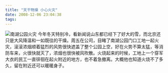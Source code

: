 ```yaml
---
title: "天干物燥 小心火灾"
date: 2008-12-06 23:04:38
tags:
---
```


![南湖公园火灾](../../../images/2008/12/dscn0073.jpg) 今年冬天特别冷，看新闻说山东都已经下了好大的雪，而北京还只是大风降温和一如既往的干燥。周五在公司，目睹了南湖公园门口工地一起火灾，滚滚浓烟顺着猛烈的风势很快遮盖了整个公园上空，好在火势不算太猛，等消防车来，火很快就灭了，浓烟也很快被风吹散。火烧起来的时候，工地上一个穿军大衣的民工一直徘徊在起火附近的地方，也不着急撤离。大概他也知道火烧不了多久，留在附近还可以暖暖身子。